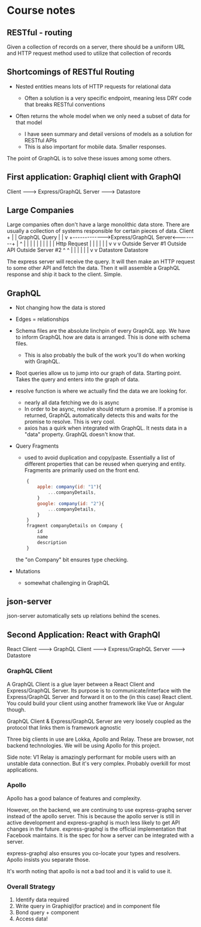 # Course notes

## RESTful - routing
Given a collection of records on a server, there should be a uniform URL and HTTP request method used to utilize that collection of records

## Shortcomings of RESTful Routing

* Nested entities means lots of HTTP requests for relational data
    - Often a solution is a very specific endpoint, meaning less DRY code that breaks RESTful conventions

* Often returns the whole model when we only need a subset of data for that model
    - I have seen summary and detail versions of models as a solution for RESTful APIs
    - This is also important for mobile data. Smaller responses.

The point of GraphQL is to solve these issues among some others.

## First application: Graphiql client with GraphQl

Client ---> Express/GraphQL Server ---> Datastore

## Large Companies

Large companies often don't have a large monolithic data store. There are usually a collection of systems responsible for certain pieces of data.
                       Client
                          +
                          |
                          | GraphQL Query
                          |
                          |
                          v
     +------------->Express/GraphQL Server<--------+
     |                    ^                        |
     |                    |                        |
     |                    |                        |
     |                    |                        | Http Request
     |                    |                        |
     |                    |                        |
     v                    v                        v
Outside Server #1      Outside API             Outside Server #2
     ^                                              ^
     |                                              |
     |                                              |
     |                                              |
     v                                              v
   Datastore                                   Datastore

The express server will receive the query. It will then make an HTTP request to some other API and fetch the data. Then it will assemble a GraphQL response and ship it back to the client. Simple.

## GraphQL

* Not changing how the data is stored

* Edges = relationships

* Schema files are the absolute linchpin of every GraphQL app. We have to inform GraphQL how are data is arranged. This is done with schema files.
    - This is also probably the bulk of the work you'll do when working with GraphQL.

* Root queries allow us to jump into our graph of data. Starting point. Takes the query and enters into the graph of data.

* resolve function is where we actually find the data we are looking for.
    - nearly all data fetching we do is async
    - In order to be async, resolve should return a promise. If a promise is returned, GraphQL automatically detects this and waits for the promise to resolve. This is very cool.
    - axios has a quirk when integrated with GraphQL. It nests data in a "data" property. GraphQL doesn't know that.

* Query Fragments
    - used to avoid duplication and copy/paste. Essentially a list of different properties that can be reused when querying and entity. Fragments are primarily used on the front end.

    ```javascript
        {
            apple: company(id: "1"){
                ...companyDetails,
            }
            google: company(id: "2"){
                ...companyDetails,
            }
        }
        fragment companyDetails on Company {
            id
            name
            description
        }
    ```
    the "on Company" bit ensures type checking.

* Mutations
    - somewhat challenging in GraphQL

## json-server

json-server automatically sets up relations behind the scenes.

## Second Application: React with GraphQl
React Client ---> GraphQL Client ---> Express/GraphQL Server ---> Datastore

### GraphQL Client

A GraphQL Client is a glue layer between a React Client and Express/GraphQL Server. Its purpose is to communicate/interface with the Express/GraphQL Server and forward it on to the (in this case) React client. You could build your client using another framework like Vue or Angular though.

GraphQL Client & Express/GraphQL Server are very loosely coupled as the protocol that links them is framework agnostic

Three big clients in use are Lokka, Apollo and Relay. These are browser, not backend technologies. We will be using Apollo for this project.

Side note: V1 Relay is amazingly performant for mobile users with an unstable data connection. But it's very complex. Probably overkill for most applications.

### Apollo

Apollo has a good balance of features and complexity.

However, on the backend, we are continuing to use express-graphq server instead of the apollo server. This is because the apollo server is still in active development and express-graphql is much less likely to get API changes in the future. express-graphql is the official implementation that Facebook maintains. It is the spec for how a server can be integrated with a server.

express-graphql also ensures you co-locate your types and resolvers. Apollo insists you separate those.

It's worth noting that apollo is not a bad tool and it is valid to use it.

### Overall Strategy

1. Identify data required
2. Write query in Graphiql(for practice) and in component file
3. Bond query + component
4. Access data!